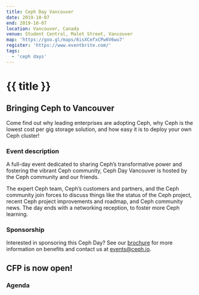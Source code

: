 ```yaml
---
title: Ceph Day Vancouver
date: 2019-10-07
end: 2019-10-07
location: Vancouver, Canada
venue: Student Central, Malet Street, Vancouver
map: 'https://goo.gl/maps/6isXCefxCPw6V6wu7'
register: 'https://www.eventbrite.com/'
tags:
  - 'ceph days'
---
```


# {{ title }}

## Bringing Ceph to Vancouver

Come find out why leading enterprises are adopting Ceph, why Ceph is the lowest cost per gig storage solution, and how easy it is to deploy your own Ceph cluster!

### Event description

A full-day event dedicated to sharing Ceph’s transformative power and fostering the vibrant Ceph community, Ceph Day Vancouver is hosted by the Ceph community and our friends.

The expert Ceph team, Ceph’s customers and partners, and the Ceph community join forces to discuss things like the status of the Ceph project, recent Ceph project improvements and roadmap, and Ceph community news. The day ends with a networking reception, to foster more Ceph learning.

### Sponsorship

Interested in sponsoring this Ceph Day? See our [brochure](https://ceph.io/wp-content/uploads/2020/01/Ceph-Day-Partner-Sponsorship.pdf) for more information on benefits and contact us at events@ceph.io.

## CFP is now open!

### Agenda
